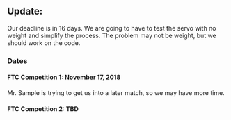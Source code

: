 ## Update:
Our deadline is in 16 days. We are going to have to test the servo with no weight and simplify the process. The problem may not be weight, but we should work on the code.

### Dates

#### FTC Competition 1: November 17, 2018 
Mr. Sample is trying to get us into a later match, so we may have more time.
#### FTC Competition 2: TBD
